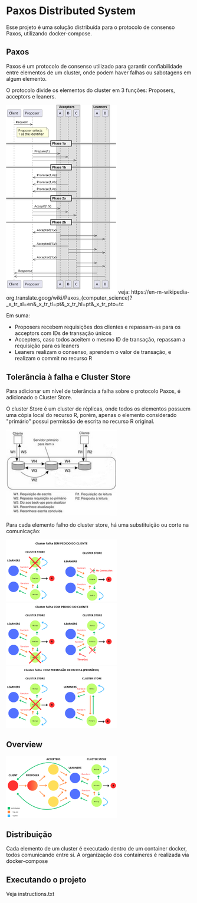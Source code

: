 # Paxos Distributed System

Esse projeto é uma solução distribuída para o protocolo de consenso Paxos, utilizando docker-compose.

## Paxos

Paxos é um protocolo de consenso utilizado para garantir confiabilidade entre elementos de um cluster,
onde podem haver falhas ou sabotagens em algum elemento.

O protocolo divide os elementos do cluster em 3 funções: Proposers, acceptors e leaners.

<img src="images/paxos_protocol.png" width="300">
veja: https://en-m-wikipedia-org.translate.goog/wiki/Paxos_(computer_science)?_x_tr_sl=en&_x_tr_tl=pt&_x_tr_hl=pt&_x_tr_pto=tc


Em suma:
- Proposers recebem requisições dos clientes e repassam-as para os acceptors com IDs de transação únicos
- Accepters, caso todos aceitem o mesmo ID de transação, repassam a requisição para os leaners
- Leaners realizam o consenso, aprendem o valor de transação, e realizam o commit no recurso R

## Tolerância à falha e Cluster Store

Para adicionar um nível de tolerância a falha sobre o protocolo Paxos, é adicionado o Cluster Store.

O cluster Store é um cluster de réplicas, onde todos os elementos possuem uma cópia local do recurso R,
porém, apenas o elemento considerado "primário" possui permissão de escrita no recurso R original.

<img src="images/cluster_store.png" width="300">


Para cada elemento falho do cluster store, há uma substituição ou corte na comunicação:


<img src="images/fault_tolerance_1.png" width="300">
<img src="images/fault_tolerance_2.png" width="300">
<img src="images/fault_tolerance_3.png" width="300">


## Overview
<img src="images/project_overview.png" width="300">

## Distribuição

Cada elemento de um cluster é executado dentro de um container docker, todos comunicando entre si.
A organização dos containeres é realizada via docker-compose

## Executando o projeto
Veja instructions.txt

